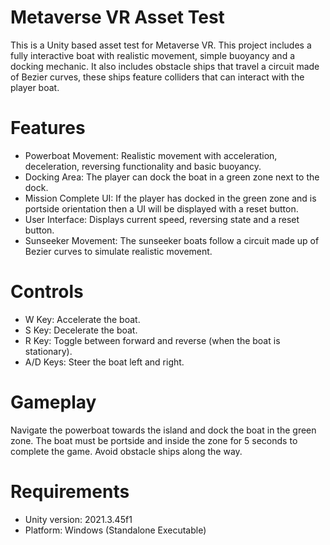 # Metaverse VR Asset Test

This is a Unity based asset test for Metaverse VR. This project includes a fully interactive boat with realistic movement, simple buoyancy and a docking mechanic.
It also includes obstacle ships that travel a circuit made of Bezier curves, these ships feature colliders that can interact with the player boat.

# Features
* Powerboat Movement: Realistic movement with acceleration, deceleration, reversing functionality and basic buoyancy.
* Docking Area: The player can dock the boat in a green zone next to the dock.
* Mission Complete UI: If the player has docked in the green zone and is portside orientation then a UI will be displayed with a reset button.
* User Interface: Displays current speed, reversing state and a reset button.
* Sunseeker Movement: The sunseeker boats follow a circuit made up of Bezier curves to simulate realistic movement.

# Controls
* W Key: Accelerate the boat.
* S Key: Decelerate the boat.
* R Key: Toggle between forward and reverse (when the boat is stationary).
* A/D Keys: Steer the boat left and right.

# Gameplay
Navigate the powerboat towards the island and dock the boat in the green zone. The boat must be portside and inside the zone for 5 seconds to complete the game. Avoid obstacle ships along the way.

# Requirements
* Unity version: 2021.3.45f1
* Platform: Windows (Standalone Executable)
